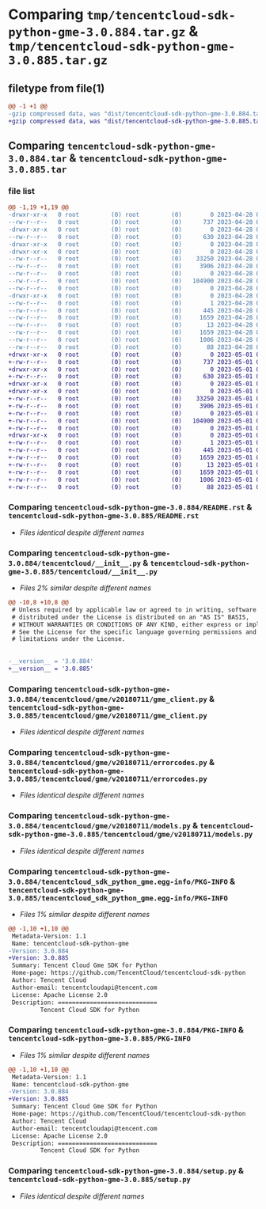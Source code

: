 # Comparing `tmp/tencentcloud-sdk-python-gme-3.0.884.tar.gz` & `tmp/tencentcloud-sdk-python-gme-3.0.885.tar.gz`

## filetype from file(1)

```diff
@@ -1 +1 @@
-gzip compressed data, was "dist/tencentcloud-sdk-python-gme-3.0.884.tar", last modified: Fri Apr 28 02:20:19 2023, max compression
+gzip compressed data, was "dist/tencentcloud-sdk-python-gme-3.0.885.tar", last modified: Mon May  1 00:40:46 2023, max compression
```

## Comparing `tencentcloud-sdk-python-gme-3.0.884.tar` & `tencentcloud-sdk-python-gme-3.0.885.tar`

### file list

```diff
@@ -1,19 +1,19 @@
-drwxr-xr-x   0 root         (0) root         (0)        0 2023-04-28 02:20:19.000000 tencentcloud-sdk-python-gme-3.0.884/
--rw-r--r--   0 root         (0) root         (0)      737 2023-04-28 02:20:19.000000 tencentcloud-sdk-python-gme-3.0.884/README.rst
-drwxr-xr-x   0 root         (0) root         (0)        0 2023-04-28 02:20:19.000000 tencentcloud-sdk-python-gme-3.0.884/tencentcloud/
--rw-r--r--   0 root         (0) root         (0)      630 2023-04-28 02:20:19.000000 tencentcloud-sdk-python-gme-3.0.884/tencentcloud/__init__.py
-drwxr-xr-x   0 root         (0) root         (0)        0 2023-04-28 02:20:19.000000 tencentcloud-sdk-python-gme-3.0.884/tencentcloud/gme/
-drwxr-xr-x   0 root         (0) root         (0)        0 2023-04-28 02:20:19.000000 tencentcloud-sdk-python-gme-3.0.884/tencentcloud/gme/v20180711/
--rw-r--r--   0 root         (0) root         (0)    33250 2023-04-28 02:20:19.000000 tencentcloud-sdk-python-gme-3.0.884/tencentcloud/gme/v20180711/gme_client.py
--rw-r--r--   0 root         (0) root         (0)     3906 2023-04-28 02:20:19.000000 tencentcloud-sdk-python-gme-3.0.884/tencentcloud/gme/v20180711/errorcodes.py
--rw-r--r--   0 root         (0) root         (0)        0 2023-04-28 02:20:19.000000 tencentcloud-sdk-python-gme-3.0.884/tencentcloud/gme/v20180711/__init__.py
--rw-r--r--   0 root         (0) root         (0)   104900 2023-04-28 02:20:19.000000 tencentcloud-sdk-python-gme-3.0.884/tencentcloud/gme/v20180711/models.py
--rw-r--r--   0 root         (0) root         (0)        0 2023-04-28 02:20:19.000000 tencentcloud-sdk-python-gme-3.0.884/tencentcloud/gme/__init__.py
-drwxr-xr-x   0 root         (0) root         (0)        0 2023-04-28 02:20:19.000000 tencentcloud-sdk-python-gme-3.0.884/tencentcloud_sdk_python_gme.egg-info/
--rw-r--r--   0 root         (0) root         (0)        1 2023-04-28 02:20:19.000000 tencentcloud-sdk-python-gme-3.0.884/tencentcloud_sdk_python_gme.egg-info/dependency_links.txt
--rw-r--r--   0 root         (0) root         (0)      445 2023-04-28 02:20:19.000000 tencentcloud-sdk-python-gme-3.0.884/tencentcloud_sdk_python_gme.egg-info/SOURCES.txt
--rw-r--r--   0 root         (0) root         (0)     1659 2023-04-28 02:20:19.000000 tencentcloud-sdk-python-gme-3.0.884/tencentcloud_sdk_python_gme.egg-info/PKG-INFO
--rw-r--r--   0 root         (0) root         (0)       13 2023-04-28 02:20:19.000000 tencentcloud-sdk-python-gme-3.0.884/tencentcloud_sdk_python_gme.egg-info/top_level.txt
--rw-r--r--   0 root         (0) root         (0)     1659 2023-04-28 02:20:19.000000 tencentcloud-sdk-python-gme-3.0.884/PKG-INFO
--rw-r--r--   0 root         (0) root         (0)     1006 2023-04-28 02:20:19.000000 tencentcloud-sdk-python-gme-3.0.884/setup.py
--rw-r--r--   0 root         (0) root         (0)       88 2023-04-28 02:20:19.000000 tencentcloud-sdk-python-gme-3.0.884/setup.cfg
+drwxr-xr-x   0 root         (0) root         (0)        0 2023-05-01 00:40:46.000000 tencentcloud-sdk-python-gme-3.0.885/
+-rw-r--r--   0 root         (0) root         (0)      737 2023-05-01 00:40:46.000000 tencentcloud-sdk-python-gme-3.0.885/README.rst
+drwxr-xr-x   0 root         (0) root         (0)        0 2023-05-01 00:40:46.000000 tencentcloud-sdk-python-gme-3.0.885/tencentcloud/
+-rw-r--r--   0 root         (0) root         (0)      630 2023-05-01 00:40:46.000000 tencentcloud-sdk-python-gme-3.0.885/tencentcloud/__init__.py
+drwxr-xr-x   0 root         (0) root         (0)        0 2023-05-01 00:40:46.000000 tencentcloud-sdk-python-gme-3.0.885/tencentcloud/gme/
+drwxr-xr-x   0 root         (0) root         (0)        0 2023-05-01 00:40:46.000000 tencentcloud-sdk-python-gme-3.0.885/tencentcloud/gme/v20180711/
+-rw-r--r--   0 root         (0) root         (0)    33250 2023-05-01 00:40:46.000000 tencentcloud-sdk-python-gme-3.0.885/tencentcloud/gme/v20180711/gme_client.py
+-rw-r--r--   0 root         (0) root         (0)     3906 2023-05-01 00:40:46.000000 tencentcloud-sdk-python-gme-3.0.885/tencentcloud/gme/v20180711/errorcodes.py
+-rw-r--r--   0 root         (0) root         (0)        0 2023-05-01 00:40:46.000000 tencentcloud-sdk-python-gme-3.0.885/tencentcloud/gme/v20180711/__init__.py
+-rw-r--r--   0 root         (0) root         (0)   104900 2023-05-01 00:40:46.000000 tencentcloud-sdk-python-gme-3.0.885/tencentcloud/gme/v20180711/models.py
+-rw-r--r--   0 root         (0) root         (0)        0 2023-05-01 00:40:46.000000 tencentcloud-sdk-python-gme-3.0.885/tencentcloud/gme/__init__.py
+drwxr-xr-x   0 root         (0) root         (0)        0 2023-05-01 00:40:46.000000 tencentcloud-sdk-python-gme-3.0.885/tencentcloud_sdk_python_gme.egg-info/
+-rw-r--r--   0 root         (0) root         (0)        1 2023-05-01 00:40:46.000000 tencentcloud-sdk-python-gme-3.0.885/tencentcloud_sdk_python_gme.egg-info/dependency_links.txt
+-rw-r--r--   0 root         (0) root         (0)      445 2023-05-01 00:40:46.000000 tencentcloud-sdk-python-gme-3.0.885/tencentcloud_sdk_python_gme.egg-info/SOURCES.txt
+-rw-r--r--   0 root         (0) root         (0)     1659 2023-05-01 00:40:46.000000 tencentcloud-sdk-python-gme-3.0.885/tencentcloud_sdk_python_gme.egg-info/PKG-INFO
+-rw-r--r--   0 root         (0) root         (0)       13 2023-05-01 00:40:46.000000 tencentcloud-sdk-python-gme-3.0.885/tencentcloud_sdk_python_gme.egg-info/top_level.txt
+-rw-r--r--   0 root         (0) root         (0)     1659 2023-05-01 00:40:46.000000 tencentcloud-sdk-python-gme-3.0.885/PKG-INFO
+-rw-r--r--   0 root         (0) root         (0)     1006 2023-05-01 00:40:46.000000 tencentcloud-sdk-python-gme-3.0.885/setup.py
+-rw-r--r--   0 root         (0) root         (0)       88 2023-05-01 00:40:46.000000 tencentcloud-sdk-python-gme-3.0.885/setup.cfg
```

### Comparing `tencentcloud-sdk-python-gme-3.0.884/README.rst` & `tencentcloud-sdk-python-gme-3.0.885/README.rst`

 * *Files identical despite different names*

### Comparing `tencentcloud-sdk-python-gme-3.0.884/tencentcloud/__init__.py` & `tencentcloud-sdk-python-gme-3.0.885/tencentcloud/__init__.py`

 * *Files 2% similar despite different names*

```diff
@@ -10,8 +10,8 @@
 # Unless required by applicable law or agreed to in writing, software
 # distributed under the License is distributed on an "AS IS" BASIS,
 # WITHOUT WARRANTIES OR CONDITIONS OF ANY KIND, either express or implied.
 # See the License for the specific language governing permissions and
 # limitations under the License.
 
 
-__version__ = '3.0.884'
+__version__ = '3.0.885'
```

### Comparing `tencentcloud-sdk-python-gme-3.0.884/tencentcloud/gme/v20180711/gme_client.py` & `tencentcloud-sdk-python-gme-3.0.885/tencentcloud/gme/v20180711/gme_client.py`

 * *Files identical despite different names*

### Comparing `tencentcloud-sdk-python-gme-3.0.884/tencentcloud/gme/v20180711/errorcodes.py` & `tencentcloud-sdk-python-gme-3.0.885/tencentcloud/gme/v20180711/errorcodes.py`

 * *Files identical despite different names*

### Comparing `tencentcloud-sdk-python-gme-3.0.884/tencentcloud/gme/v20180711/models.py` & `tencentcloud-sdk-python-gme-3.0.885/tencentcloud/gme/v20180711/models.py`

 * *Files identical despite different names*

### Comparing `tencentcloud-sdk-python-gme-3.0.884/tencentcloud_sdk_python_gme.egg-info/PKG-INFO` & `tencentcloud-sdk-python-gme-3.0.885/tencentcloud_sdk_python_gme.egg-info/PKG-INFO`

 * *Files 1% similar despite different names*

```diff
@@ -1,10 +1,10 @@
 Metadata-Version: 1.1
 Name: tencentcloud-sdk-python-gme
-Version: 3.0.884
+Version: 3.0.885
 Summary: Tencent Cloud Gme SDK for Python
 Home-page: https://github.com/TencentCloud/tencentcloud-sdk-python
 Author: Tencent Cloud
 Author-email: tencentcloudapi@tencent.com
 License: Apache License 2.0
 Description: ============================
         Tencent Cloud SDK for Python
```

### Comparing `tencentcloud-sdk-python-gme-3.0.884/PKG-INFO` & `tencentcloud-sdk-python-gme-3.0.885/PKG-INFO`

 * *Files 1% similar despite different names*

```diff
@@ -1,10 +1,10 @@
 Metadata-Version: 1.1
 Name: tencentcloud-sdk-python-gme
-Version: 3.0.884
+Version: 3.0.885
 Summary: Tencent Cloud Gme SDK for Python
 Home-page: https://github.com/TencentCloud/tencentcloud-sdk-python
 Author: Tencent Cloud
 Author-email: tencentcloudapi@tencent.com
 License: Apache License 2.0
 Description: ============================
         Tencent Cloud SDK for Python
```

### Comparing `tencentcloud-sdk-python-gme-3.0.884/setup.py` & `tencentcloud-sdk-python-gme-3.0.885/setup.py`

 * *Files identical despite different names*


